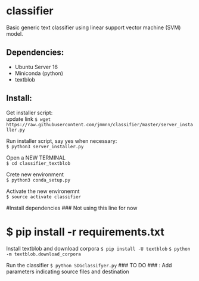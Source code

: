 # classifier
Basic generic text classifier using linear support vector machine (SVM) model.

Dependencies:
------------

- Ubuntu Server 16
- Miniconda (python)
- textblob


Install:
------------

Get installer script:  
  update link `$ wget https://raw.githubusercontent.com/jmmnn/classifier/master/server_installer.py`  

Run installer script, say yes when necessary:  
`$ python3 server_installer.py`  

Open a NEW TERMINAL  
`$ cd classifier_textblob`  

Crete new environment  
`$ python3 conda_setup.py`

Activate the new environemnt  
`$ source activate classifier`

#Install dependencies ### Not using this line for now
# $ pip install -r requirements.txt

Install textblob and download corpora
`$ pip install -U textblob`
`$ python -m textblob.download_corpora`

Run the classifier
`$ python SDGclassifyer.py`  ### TO DO ### : Add parameters indicating source files and destination

